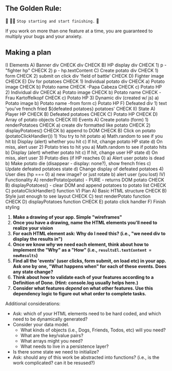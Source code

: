 ## The Golden Rule: 

🦸 🦸‍♂️ `Stop starting and start finishing.` 🏁

If you work on more than one feature at a time, you are guaranteed to multiply your bugs and your anxiety.

## Making a plan

I) Elements
  A) Banner div CHECK
  div CHECK
    B) HP display div CHECK
      1) p - "fighter hp" CHECK
      2) p - hp.textContent
    C) Create potato div  CHECK
      1) form CHECK
      2) submit on click
  div 'field of battle' CHECK
    D) Fighter image CHECK
    E) Div for potatoes CHECK
      1) Individual potato div CHECK
        a) Potato image CHECK
        b) Potato name CHECK
          -Papa Cabeza CHECK
        c) Potato HP 
      2) Individual div CHECK
        a) Potato image CHECK
        b) Potato name CHECK
          -Frau Kartoffelkopf CHECK
        c) Potato HP
      3) Dynamic div (created w/ js)
        a) Potato image
        b) Potato name
          -from form
        c) Potato HP
  F) Defeated div
    1) text 'you've french fried ${defeated potatoes} potatoes' CHECK
II) State
  A) Player HP CHECK
  B) Defeated potatoes CHECK
  C) Potato HP CHECK
  D) Array of potato objects CHECK
III) Events
  A) Create potato (form)
    1) renderPotatoes CHECK
      a) create div formatted like potato CHECK
    2) displayPotatoes() CHECK
      b) append to DOM CHECK
  B) Click on potato (potatoClickHandler())
    1) You try to hit potato
      a) Math.random to see if you hit
      b) Display (alert) whether you hit
      c) If hit, change potato HP state
      d) On miss, alert user
    2) Potato tries to hit you
      a) Math.random to see if potato hits
      b) Display (alert) whether potato hit
      c) If hit, change user HP state
      d) On miss, alert user
    3) Potato dies (if HP reaches 0)
      a) Alert user potato is dead
      b) Make potato die (disappear - display: none?), show french fries
      c) Update defeated potatoes state
      d) Change display of defeated potatoes
    4) User dies (hp === 0)
      a) new image? or just rotate
      b) alert user (you lost)
IV) Functionality
  A) renderPotato(potato) - PURE - returns DOM potato CHECK
  B) displayPotatoes() - clear DOM and append potatoes to potato list CHECK
  C) potatoClickHandler() function
V) Plan
  A) Basic HTML structure CHECK
  B) Style just enough to see layout CHECK
  C) test renderPotato function CHECK
  D) displayPotatoes function CHECK
  E) potato click handler
  F) Finish styling

1) **Make a drawing of your app. Simple "wireframes"**
1) **Once you have a drawing, name the HTML elements you'll need to realize your vision**
1) **For each HTML element ask: Why do I need this? (i.e., "we need div to display the results in")** 
1) **Once we know _why_ we need each element, think about how to implement the "Why" as a "How" (i.e., `resultsEl.textContent = newResults`)**
1) **Find all the 'events' (user clicks, form submit, on load etc) in your app. Ask one by one, "What happens when" for each of these events. Does any state change?**
1) **Think about how to validate each of your features according to a Definition of Done. (Hint: console.log usually helps here.)**
1) **Consider what features _depend_ on what other features. Use this dependency logic to figure out what order to complete tasks.**

Additional considerations:
- Ask: which of your HTML elements need to be hard coded, and which need to be dynamically generated?
- Consider your data model. 
  - What kinds of objects (i.e., Dogs, Friends, Todos, etc) will you need? 
  - What are the key/value pairs? 
  - What arrays might you need? 
  - What needs to live in a persistence layer?
- Is there some state we need to initialize?
- Ask: should any of this work be abstracted into functions? (i.e., is the work complicated? can it be resused?)
